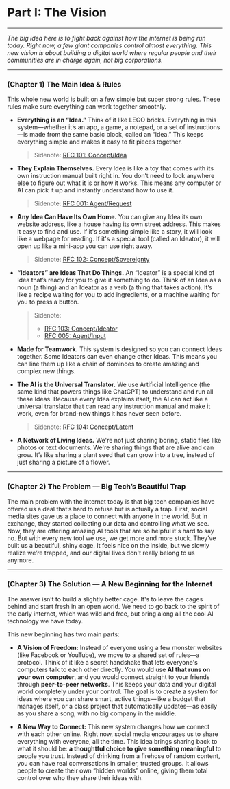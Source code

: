 # Part I: The Vision

---

_The big idea here is to fight back against how the internet is being run today. Right now, a few giant companies control almost everything. This new vision is about building a digital world where regular people and their communities are in charge again, not big corporations._

---

### (Chapter 1) The Main Idea & Rules

This whole new world is built on a few simple but super strong rules. These rules make sure everything can work together smoothly.

- **Everything is an “Idea.”** Think of it like LEGO bricks. Everything in this system—whether it’s an app, a game, a notepad, or a set of instructions—is made from the same basic block, called an “Idea.” This keeps everything simple and makes it easy to fit pieces together.

  > Sidenote: [RFC 101: Concept/Idea](../rfc/101_concept_idea.md)

- **They Explain Themselves.** Every Idea is like a toy that comes with its own instruction manual built right in. You don’t need to look anywhere else to figure out what it is or how it works. This means any computer or AI can pick it up and instantly understand how to use it.

  > Sidenote: [RFC 001: Agent/Request](../rfc/001_agent_request.md)

- **Any Idea Can Have Its Own Home.** You can give any Idea its own website address, like a house having its own street address. This makes it easy to find and use. If it's something simple like a story, it will look like a webpage for reading. If it's a special tool (called an Ideator), it will open up like a mini-app you can use right away.

  > Sidenote: [RFC 102: Concept/Sovereignty](../rfc/102_concept_sovereignty.md)

- **“Ideators” are Ideas That Do Things.** An “Ideator” is a special kind of Idea that’s ready for you to give it something to do. Think of an Idea as a noun (a thing) and an Ideator as a verb (a thing that takes action). It’s like a recipe waiting for you to add ingredients, or a machine waiting for you to press a button.

  > Sidenote:
  >
  > - [RFC 103: Concept/Ideator](../rfc/103_concept_ideator.md)
  > - [RFC 005: Agent/Input](../rfc/005_agent_input.md)

- **Made for Teamwork.** This system is designed so you can connect Ideas together. Some Ideators can even change other Ideas. This means you can line them up like a chain of dominoes to create amazing and complex new things.

- **The AI is the Universal Translator.** We use Artificial Intelligence (the same kind that powers things like ChatGPT) to understand and run all these Ideas. Because every Idea explains itself, the AI can act like a universal translator that can read any instruction manual and make it work, even for brand-new things it has never seen before.

  > Sidenote: [RFC 104: Concept/Latent](../rfc/104_concept_latent_.md)

- **A Network of Living Ideas.** We're not just sharing boring, static files like photos or text documents. We're sharing things that are alive and can grow. It’s like sharing a plant seed that can grow into a tree, instead of just sharing a picture of a flower.

---

### (Chapter 2) The Problem — Big Tech’s Beautiful Trap

The main problem with the internet today is that big tech companies have offered us a deal that’s hard to refuse but is actually a trap. First, social media sites gave us a place to connect with anyone in the world. But in exchange, they started collecting our data and controlling what we see. Now, they are offering amazing AI tools that are so helpful it's hard to say no. But with every new tool we use, we get more and more stuck. They’ve built us a beautiful, shiny cage. It feels nice on the inside, but we slowly realize we’re trapped, and our digital lives don't really belong to us anymore.

---

### (Chapter 3) The Solution — A New Beginning for the Internet

The answer isn’t to build a slightly better cage. It's to leave the cages behind and start fresh in an open world. We need to go back to the spirit of the early internet, which was wild and free, but bring along all the cool AI technology we have today.

This new beginning has two main parts:

- **A Vision of Freedom:** Instead of everyone using a few monster websites (like Facebook or YouTube), we move to a shared set of rules—a protocol. Think of it like a secret handshake that lets everyone's computers talk to each other directly. You would use **AI that runs on your own computer**, and you would connect straight to your friends through **peer-to-peer networks**. This keeps your data and your digital world completely under your control. The goal is to create a system for ideas where you can share smart, active things—like a budget that manages itself, or a class project that automatically updates—as easily as you share a song, with no big company in the middle.

- **A New Way to Connect:** This new system changes how we connect with each other online. Right now, social media encourages us to share everything with everyone, all the time. This idea brings sharing back to what it should be: **a thoughtful choice to give something meaningful** to people you trust. Instead of drinking from a firehose of random content, you can have real conversations in smaller, trusted groups. It allows people to create their own “hidden worlds” online, giving them total control over who they share their ideas with.